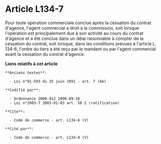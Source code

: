 # Article L134-7

Pour toute opération commerciale conclue après la cessation du contrat d'agence, l'agent commercial a droit à la commission,
soit lorsque l'opération est principalement due à son activité au cours du contrat d'agence et a été conclue dans un délai
raisonnable à compter de la cessation du contrat, soit lorsque, dans les conditions prévues à l'article L. 134-6, l'ordre du
tiers a été reçu par le mandant ou par l'agent commercial avant la cessation du contrat d'agence.

**Liens relatifs à cet article**

	**Anciens textes**:

	  - Loi n°91-593 du 25 juin 1991 - art. 7 (Ab)

	**Codifié par**:

	  - Ordonnance 2000-912 2000-09-18
	  - Loi n°2003-7 2003-01-03 art. 50 I (ratification)

	**Cite**:

	  - Code de commerce - art. L134-6 (V)

	**Cité par**:

	  - Code de commerce - art. L134-8 (V)
